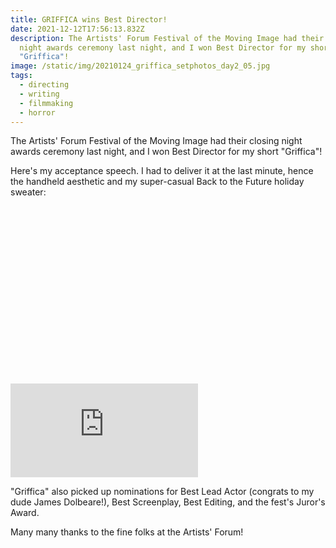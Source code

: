 ```yaml
---
title: GRIFFICA wins Best Director!
date: 2021-12-12T17:56:13.832Z
description: The Artists' Forum Festival of the Moving Image had their closing
  night awards ceremony last night, and I won Best Director for my short
  "Griffica"!
image: /static/img/20210124_griffica_setphotos_day2_05.jpg
tags:
  - directing
  - writing
  - filmmaking
  - horror
---
```

The Artists' Forum Festival of the Moving Image had their closing night awards ceremony last night, and I won Best Director for my short "Griffica"!

Here's my acceptance speech. I had to deliver it at the last minute, hence the handheld aesthetic and my super-casual Back to the Future holiday sweater:

<div class="relative mb-12" style="padding: 56.25% 0 0 0;">
  <iframe 
    src="https://vimeo.com/655877698/f7b8555f8c" 
    title="Video player" 
    class="absolute top-0 left-0 w-full h-full"
    frameborder="0" 
    allowfullscreen
  ></iframe>
</div>

"Griffica" also picked up nominations for Best Lead Actor (congrats to my dude James Dolbeare!), Best Screenplay, Best Editing, and the fest's Juror's Award. 

Many many thanks to the fine folks at the Artists' Forum!